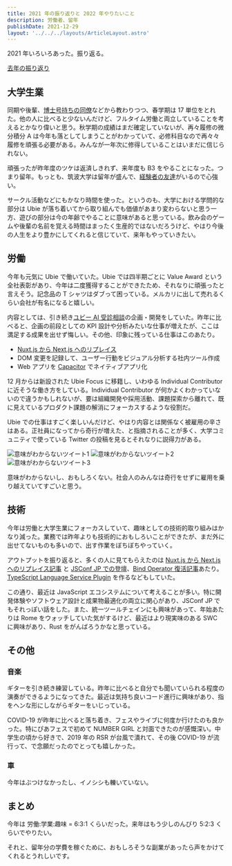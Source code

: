 ```yaml
---
title: 2021 年の振り返りと 2022 年やりたいこと
description: 労働者、留年
publishDate: 2021-12-29
layout: '../../../layouts/ArticleLayout.astro'
---
```


2021 年いろいろあった。振り返る。

[去年の振り返り](https://yuku.dev/articles/2020-12-31/2020-to-2021)

## 大学生業

同期や後輩、[博士号持ちの同僚](https://twitter.com/yohei_kikuta)などから教わりつつ、春学期は 17 単位をとれた。他の人に比べると少ないんだけど、フルタイム労働と両立していることを考えるとかなり偉いと思う。秋学期の成績はまだ確定していないが、再々履修の微分積分 A は今年も落としてしまうことがわかっていて、必修科目なので再々々履修を頑張る必要がある。みんなが一年次に修得していることはいまだに信じられない。

頑張ったが昨年度のツケは返済しきれず、来年度も B3 をやることになった。つまり留年。もっとも、筑波大学は留年が盛んで、[経験者の友達](https://sosukesuzuki.dev/posts/2021/)がいるので心強い。

サークル活動などにもかなり時間を使った。というのも、大学における学問的な部分は Ubie が落ち着いてから取り組んでも価値があまり変わらないと思う一方、遊びの部分は今の年齢でやることに意味があると思っている。飲み会のゲームや後輩の名前を覚える時間はまったく生産的ではないだろうけど、やはり今後の人生をより豊かにしてくれると信じていて、来年もやっていきたい。

## 労働

今年も元気に Ubie で働いていた。Ubie では四半期ごとに Value Award という全社表彰があり、今年は二度獲得することができたため、それなりに頑張ったと言えそう。記念品の T シャツはダブって困っている。メルカリに出して売れるくらい会社が有名になると嬉しい。

内容としては、引き続き[ユビー AI 受診相談](http://ubie.app)の企画・開発をしていた。昨年に比べると、企画の前段としての KPI 設計や分析みたいな仕事が増えたが、ここは満足する成果を出せず悔しい。その他、印象に残っている仕事はこのあたり。

- [Nuxt.js から Next.js へのリプレイス](https://zenn.dev/yuku/articles/a9edd53e13bb26)
- DOM 変更を記録して、ユーザー行動をビジュアル分析する社内ツール作成
- Web アプリを [Capacitor](https://capacitorjs.jp/) でネイティブアプリ化

12 月からは新設された Ubie Focus に移籍し、いわゆる Individual Contributor に近そうな働き方をしている。Individual Contributor が何かよくわかっていないので違うかもしれないが、要は組織開発や採用活動、課題探索から離れて、既に見えているプロダクト課題の解消にフォーカスするような役割だ。

Ubie での仕事はすごく楽しいんだけど、やはり内容とは関係なく被雇用の辛さはある。正社員になってから奇行が増えた、と指摘されることが多く、大学コミュニティで使っている Twitter の投稿を見るとそれなりに説得力がある。

![意味がわからないツイート1](https://i.gyazo.com/bdb6e5541234e2103bce529e37a2017f.png)
![意味がわからないツイート2](https://i.gyazo.com/a439047f7f92b99059f636593df909b2.png)
![意味がわからないツイート3](https://i.gyazo.com/336e37935e94683599ab15e59ed66fa1.png)

意味がわからないし、おもしろくない。社会人のみんなは奇行をせずに雇用を乗り越えていてすごいと思う。

## 技術

今年は労働と大学生業にフォーカスしていて、趣味としての技術的取り組みはかなり減った。業務では昨年よりも技術的におもしろいことができたが、まだ外に出せてないものも多いので、出す作業をぼちぼちやっていく。

アウトプットを振り返ると、多くの人に見てもらえたのは [Nuxt.js から Next.js へのリプレイス記事](https://zenn.dev/yuku/articles/a9edd53e13bb26) と [JSConf JP での登壇](https://jsconf.jp/2021/talk/bundle-size-optimization-in-future-javascript)、[Bind Operator 復活記事](https://yuku.dev/articles/2021-11-11/javascript-bind-this-op)あたり。[TypeScript Language Service Plugin](https://zenn.dev/yuku/articles/4d2f665cf42385) を作るなどもしていた。

この通り、最近は JavaScript エコシステムについて考えることが多い。特に開発体験やソフトウェア設計と成果物最適化の両立に関心があり、JSConf JP でもそれっぽい話をした。また、統一ツールチェインにも興味があって、年始あたりは Rome をウォッチしていた気がするけど、最近はより現実味のある SWC に興味があり、Rust をがんばろうかなと思っている。

## その他

### 音楽

ギターを引き続き練習している。昨年に比べると自分でも聞いていられる程度の演奏ができるようになってきた。最近は気持ち良いコード進行に興味があり、指をヘンな形にしながらギターをいじっている。

COVID-19 が昨年に比べると落ち着き、フェスやライブに何度か行けたのも良かった。特にぴあフェスで初めて NUMBER GIRL と対面できたのが感慨深い。中学生の頃から好きで、2019 年の RSR が台風で潰れて、その後 COVID-19 が流行って、で念願だったのでとっても嬉しかった。

### 車

今年はぶつけなかったし、イノシシも轢いていない。

## まとめ

今年は 労働:学業:趣味 = 6:3:1 くらいだった。来年はもう少しのんびり 5:2:3 くらいでやりたい。

それと、留年分の学費を稼ぐために、おもしろそうな副業があったら声をかけてくれるとうれしいです。
